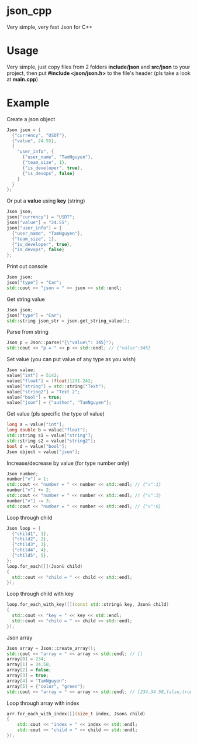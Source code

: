 # json_cpp
Very simple, very fast Json for C++

# Usage
Very simple, just copy files from 2 folders **include/json** and **src/json** to your project, then put **#include <json/json.h>** to the file's header (pls take a look at **main.cpp**)

# Example
Create a json object
```cpp
Json json = {
  {"currency", "USDT"},
  {"value", 24.55},
  {
    "user_info", {
      {"user_name", "TamNguyen"},
      {"team_size", 1},
      {"is_developer", true},
      {"is_devops", false}
    }
  }
};
```
Or put a **value** using **key** (string)
```cpp
Json json;
json["currency"] = "USDT";
json["value"] = "24.55";
json["user_info"] = {
  {"user_name", "TamNguyen"},
  {"team_size", 1},
  {"is_developer", true},
  {"is_devops", false}
};
```
Print out console
```cpp
Json json;
json["type"] = "Car";
std::cout << "json = " << json << std::endl;
```
Get string value
```cpp
Json json;
json["type"] = "Car";
std::string json_str = json.get_string_value();
```
Parse from string
```cpp
Json p = Json::parse("{\"value\": 345}");
std::cout << "p = " << p << std::endl; // {"value":345}
```
Set value (you can put value of any type as you wish)
```cpp
Json value;
value["int"] = 5142;
value["float"] = (float)1231.242;
value["string"] = std::string("Text");
value["string2"] = "Text 2";
value["bool"] = true;
value["json"] = {"author", "TamNguyen"};
```
Get value (pls specific the type of value)
```cpp
long a = value["int"];
long double b = value["float"];
std::string s1 = value["string"];
std::string s2 = value["string2"];
bool d = value["bool"];
Json object = value["json"];
```
Increase/decrease by value (for type number only)
```cpp
Json number;
number["v"] = 1;
std::cout << "number = " << number << std::endl; // {"v":1}
number["v"] += 2;
std::cout << "number = " << number << std::endl; // {"v":3}
number["v"] -= 3;
std::cout << "number = " << number << std::endl; // {"v":0}
```
Loop through child
```cpp
Json loop = {
  {"child1", 1},
  {"child2", 2},
  {"child3", 3},
  {"child4", 4},
  {"child5", 5},
};
loop.for_each([](Json& child)
{
  std::cout << "child = " << child << std::endl;
});
```
Loop through child with key
```cpp
loop.for_each_with_key([](const std::string& key, Json& child)
{
  std::cout << "key = " << key << std::endl;
  std::cout << "child = " << child << std::endl;
});
```
Json array
```cpp
Json array = Json::create_array();
std::cout << "array = " << array << std::endl; // []
array[0] = 234;
array[1] = 34.58;
array[2] = false;
array[3] = true;
array[4] = "TamNguyen";
array[5] = {"color", "green"};
std::cout << "array = " << array << std::endl; // [234,34.58,false,true,"TamNguyen",{"color":"green"}]
```
Loop through array with index
```cpp
arr.for_each_with_index([](size_t index, Json& child)
{
    std::cout << "index = " << index << std::endl;
    std::cout << "child = " << child << std::endl;
});
```

